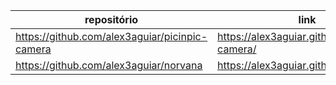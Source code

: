 
| repositório | link |
|--|--|
|https://github.com/alex3aguiar/picinpic-camera  |https://alex3aguiar.github.io/picinpic-camera/|
|https://github.com/alex3aguiar/norvana  | https://alex3aguiar.github.io/norvana/|
